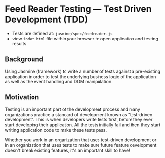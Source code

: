 # Feed Reader Testing — Test Driven Development (TDD)

- Tests are defined at: `jasmine/spec/feedreader.js`
- view `index.html` file within your browser to open application and testing results

## Background
Using Jasmine (framework) to write a number of tests against a pre-existing application in order to test the underlying business logic of the application as well as the event handling and DOM manipulation.

## Motivation
Testing is an important part of the development process and many organizations practice a standard of development known as "test-driven development". This is when developers write tests first, before they ever start developing their application. All the tests initially fail and then they start writing application code to make these tests pass.

Whether you work in an organization that uses test-driven development or in an organization that uses tests to make sure future feature development doesn't break existing features, it's an important skill to have!
